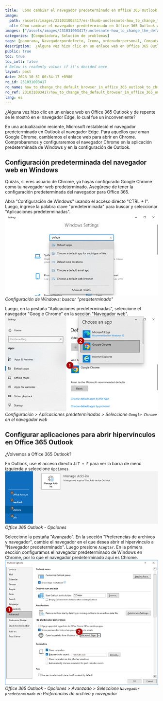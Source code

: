 ```yaml
---
title:  Cómo cambiar el navegador predeterminado en Office 365 Outlook a Chrome
image:
  path: /assets/images/231031003417/es-thumb-unclesnote-how_to_change_the_default_browser_in_office_365_outlook_to_chrome.png
  alt: Cómo cambiar el navegador predeterminado en Office 365 Outlook a Chrome
images: ["/assets/images/231031003417/unclesnote-how_to_change_the_default_browser_in_office_365_outlook_to_chrome-windows_settings-search_default.png", "/assets/images/231031003417/unclesnote-how_to_change_the_default_browser_in_office_365_outlook_to_chrome-settings_default_apps_select_google_chrome_on_web_browser.png", "/assets/images/231031003417/unclesnote-how_to_change_the_default_browser_in_office_365_outlook_to_chrome-office_365_outlook-options.png", "/assets/images/231031003417/unclesnote-how_to_change_the_default_browser_in_office_365_outlook_to_chrome-office_365_outlook-options_advanced_select_default_browser_in_file_and_browser_preferences.png"]
categories: [Computadora, Solución de problemas]
tags: [panorama, Navegadorpordefecto, Cromo, ordenadorpersonal, Computadora, Solucióndeproblemas]
description:  ¿Alguna vez hizo clic en un enlace web en Office 365 Outlook y de repente se le mostró en el navegador Edge, lo cual fue un inconveniente? En una actualización
public: true
toc: true
toc_intl: false
# Below is readonly values if it's decided once
layout: post
date: 2023-10-31 00:34:17 +0900
ro_id: 231031003417
ro_name: how_to_change_the_default_browser_in_office_365_outlook_to_chrome
ro_ref: 231031003417/how_to_change_the_default_browser_in_office_365_outlook_to_chrome
lang: es
---
```

¿Alguna vez hizo clic en un enlace web en Office 365 Outlook y de repente se le mostró en el navegador Edge, lo cual fue un inconveniente?  

En una actualización reciente, Microsoft restableció el navegador predeterminado en Outlook al navegador Edge. Para aquellos que aman Google Chrome, cambiemos el enlace web para abrir en Chrome. Comprobaremos y configuraremos el navegador Chrome en la aplicación predeterminada de Windows y en la configuración de Outlook.  
## Configuración predeterminada del navegador web en Windows
Quizás, si eres usuario de Chrome, ya hayas configurado Google Chrome como tu navegador web predeterminado. Asegúrese de tener la configuración predeterminada del navegador para Office 365.  

Abra "Configuración de Windows" usando el acceso directo "CTRL + I". Luego, ingrese la palabra clave "predeterminada" para buscar y seleccionar "Aplicaciones predeterminadas".  
![Configuración de Windows: buscar "predeterminado"](/assets/images/231031003417/unclesnote-how_to_change_the_default_browser_in_office_365_outlook_to_chrome-windows_settings-search_default.png)
_Configuración de Windows: buscar "predeterminado"_

Luego, en la pestaña "Aplicaciones predeterminadas", seleccione el navegador "Google Chrome" en la sección "Navegador web".  
![Configuración > Aplicaciones predeterminadas > Seleccione `Google Chrome` en el navegador web](/assets/images/231031003417/unclesnote-how_to_change_the_default_browser_in_office_365_outlook_to_chrome-settings_default_apps_select_google_chrome_on_web_browser.png)
_Configuración > Aplicaciones predeterminadas > Seleccione `Google Chrome` en el navegador web_

## Configurar aplicaciones para abrir hipervínculos en Office 365 Outlook
¿Volvemos a Office 365 Outlook?  

En Outlook, use el acceso directo `ALT + F` para ver la barra de menú izquierda y seleccione `Opciones`.  
![Office 365 Outlook - Opciones](/assets/images/231031003417/unclesnote-how_to_change_the_default_browser_in_office_365_outlook_to_chrome-office_365_outlook-options.png)
_Office 365 Outlook - Opciones_

Seleccione la pestaña "Avanzado". En la sección "Preferencias de archivos y navegador", cambie el navegador en el que desea abrir el hipervínculo a "Navegador predeterminado". Luego presione `Aceptar`. En la primera sección configuramos el navegador predeterminado de Windows en Chrome, por lo que el navegador predeterminado aquí es Chrome.  
![Office 365 Outlook - Opciones > Avanzado > Seleccione `Navegador predeterminado` en Preferencias de archivo y navegador](/assets/images/231031003417/unclesnote-how_to_change_the_default_browser_in_office_365_outlook_to_chrome-office_365_outlook-options_advanced_select_default_browser_in_file_and_browser_preferences.png)
_Office 365 Outlook - Opciones > Avanzado > Seleccione `Navegador predeterminado` en Preferencias de archivo y navegador_

